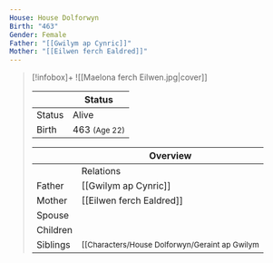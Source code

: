 ```yaml
---
House: House Dolforwyn
Birth: "463"
Gender: Female
Father: "[[Gwilym ap Cynric]]"
Mother: "[[Eilwen ferch Ealdred]]"
---
```


> [!infobox]+
> ![[Maelona ferch Eilwen.jpg|cover]]
>
> || Status   |
> | ---- | ---- |
> |Status| Alive|
> |Birth|463 <small>(Age 22)</small>  |
>
> || Overview   |
> | ---- | ---- |
> || Relations   |
> | Father | [[Gwilym ap Cynric]] |
> | Mother | [[Eilwen ferch Ealdred]] |
> | Spouse |  |
> | Children| |
> | Siblings | <small>[[Characters/House Dolforwyn/Geraint ap Gwilym|Characters/House Dolforwyn/Geraint ap Gwilym]] (Older brother), [[Madoc ap Gwilym|Madoc ap Gwilym]] (Younger brother)</small> |

